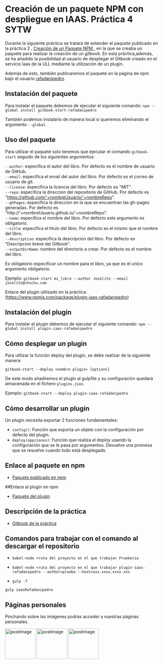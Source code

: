 # Creación de un paquete NPM con despliegue en IAAS. Práctica 4 SYTW

Durante la siguiente práctica se tratará de extender el paquete publicado en la práctica 2 , [Creación de un Paquete NPM ](https://github.com/ULL-ESIT-SYTW-1617/creacion-de-paquetes-y-modulos-en-nodejs-rafadanipedro), en la que se creaba un paquete para realizar la creación de un gitbook. En esta práctica,además, se ha añadido la posibilidad al usuario de desplegar el Gitbook creado en el servicio Iaas de la ULL mediante la utilización de un plugin.

Además de esto, también publicaremos el paquete en la página de npm bajo el usuario [rafadanipedro](https://www.npmjs.com/package/gitbook-start-rafadanipedro).

## Instalación del paquete
Para instalar el paquete debemos de ejecutar el siguiente comando:
`npm --global install gitbook-start-rafadanipedro`

También podemos instalarlo de manera local si queremos eliminando el argumento `--global`.

## Uso del paquete
Para utilizar el paquete solo tenemos que ejecutar el comando `gitbook-start` seguido de los siguientes argumentos:

 `--author`: especifica el autor del libro. Por defecto es el nombre de usuario de GitHub.  
 `--email`: especifica el email del autor del libro. Por defecto es el correo de usuario de git.  
 `--license`: especifica la licencia del libro. Por defecto es "MIT".  
 `--repo`: especifica la direccion del repositorio de GitHub. Por defecto es "https://github.com/'+nombreUsuario/'+nombreRepo".  
 `--ghPages`: especifica la direccion en la que se encuentran las gh-pages generadas. Por defecto es "http://'+nombreUsuario.github.io/'+nombreRepo".  
 `--name`: especifica el nombre del libro. Por defecto este argumento es obligatorio.  
 `--title`: especifica el titulo del libro. Por defecto es el mismo que el nombre del libro.  
`--description`: especifica la descripcion del libro. Por defecto es "Descripcion breve del Gitbook".  
 `--outputDirName`: nombre del directorio a crear. Por defecto es el nombre del libro.

Es obligatorio especificar un nombre para el libro, ya que es el unico argumento obligatorio.

Ejemplo: `gitbook-start mi_libro --author Joselito --email joselito@chuchu.com`

Enlace del plugin utilizado en la práctica:
(https://www.npmjs.com/package/plugin-iaas-rafadanipedro)

## Instalación del plugin
Para instalar el plugin debemos de ejecutar el siguiente comando:
`npm --global install plugin-iaas-rafadanipedro`

## Cómo desplegar un plugin

Para utilizar la función deploy del plugin, se debe realizar de la siguiente manera:

`gitbook-start --deploy <nombre plugin> [options]`

De este modo añadiremos el plugin al gulpfile y su configuración quedará almacenada en el fichero `plugins.json`.

Ejemplo: `gitbook-start --deploy plugin-iaas-rafadanipedro`

## Cómo desarrollar un plugin

Un plugin necesita exportar 2 funciones fundamentales:

* `config()`: Función que exporta un objeto con la configuración por defecto del plugin.
* `deploy(oppciones)`: Función que realiza el deploy usando la configuración que se le pasa por argumentos. Devuelve una promesa que se resuelve cuando todo está desplegado.

## Enlace al paquete en npm
 * [Paquete publicado en npm](https://www.npmjs.com/package/gitbook-start-rafadanipedro)

##Enlace al plugin en npm 
  * [Paquete del plugin](https://www.npmjs.com/package/plugin-iaas-rafadanipedro)

## Descripción de la práctica
 * [Gitbook de la práctica](https://casianorodriguezleon.gitbooks.io/ull-esit-1617/content/practicas/practicanm.html)

## Comandos para trabajar con el comando al descargar el repositorio
* `babel-node <ruta del proyecto en el que trabaja> Pruebecia`

* `babel-node <ruta del proyecto en el que trabaja> plugin-iaas-rafadanipedro --author=prueba --host=xxx.xxxx.xxxx.xxx`

* `gulp -T`

`gulp iaasRafadanipedro`

## Páginas personales
 
Pinchando sobre las imágenes podrás acceder a nuestras páginas personales.

<a href='https://rafaherrero.github.io' target='_blank'><img src='https://avatars2.githubusercontent.com/u/11819652?v=3&s=400' border='0' alt='postimage' width='100px'/></a> <a href='https://danielramosacosta.github.io/' target='_blank'><img src='https://avatars2.githubusercontent.com/u/11427028?v=3&s=400' border='0' alt='postimage' width='100px'/></a> <a href='https://alu0100505078.github.io/' target='_blank'><img src='https://avatars3.githubusercontent.com/u/14938442?v=3&s=400' border='0' alt='postimage' width='100px'/></a>
